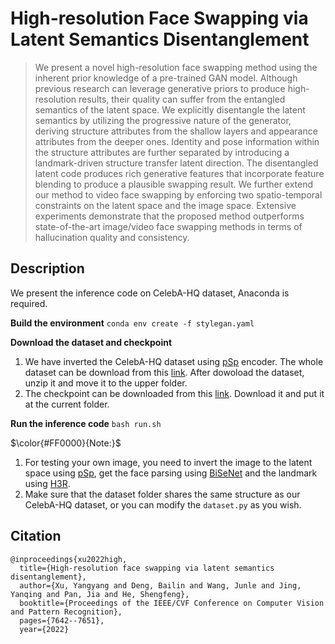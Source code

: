 # High-resolution Face Swapping via Latent Semantics Disentanglement
>We present a novel high-resolution face swapping method using the inherent prior knowledge of a pre-trained GAN model. Although previous research can leverage generative priors to produce high-resolution results, their quality can suffer from the entangled semantics of  the latent space. We explicitly disentangle the latent semantics by utilizing the progressive nature of the generator, deriving structure attributes from the shallow layers and appearance attributes from the deeper ones. Identity and pose information within the structure attributes are further separated by introducing a landmark-driven structure transfer latent direction. The disentangled latent code produces rich generative features that incorporate feature blending to produce a plausible swapping result. We further extend our method to video face swapping by enforcing two spatio-temporal constraints on the latent space and the image space. Extensive experiments demonstrate that the proposed method outperforms state-of-the-art image/video face swapping methods in terms of hallucination quality and consistency.
## Description

We present the inference code on CelebA-HQ dataset, Anaconda is required.


**Build the environment**
`conda env create -f stylegan.yaml`

**Download the dataset and checkpoint**
1. We have inverted the CelebA-HQ dataset using [pSp](https://github.com/eladrich/pixel2style2pixel) encoder. The whole dataset can be download from this [link](https://drive.google.com/file/d/1TRLvURZpx5xtEnxBXeaaZs1RbReWftBv/view?usp=sharing). After dowoload the dataset, unzip it and move it to the upper folder.
2. The checkpoint can be downloaded from this [link](https://drive.google.com/file/d/1LH4RlxaPnrHAiWEDm3LDp5Sz9H02bzXU/view?usp=sharing). Download it and put it at the current folder.

**Run the inference code**
`bash run.sh`

$\color{#FF0000}{Note:}$ 
1. For testing your own image, you need to invert the image to the latent space using [pSp](https://github.com/eladrich/pixel2style2pixel), get the face parsing using [BiSeNet](https://github.com/zllrunning/face-parsing.PyTorch) and the landmark using [H3R](https://github.com/baoshengyu/H3R).
2. Make sure that the dataset folder shares the same structure as our CelebA-HQ dataset, or you can modify the `dataset.py` as you wish.




## Citation
```
@inproceedings{xu2022high,
  title={High-resolution face swapping via latent semantics disentanglement},
  author={Xu, Yangyang and Deng, Bailin and Wang, Junle and Jing, Yanqing and Pan, Jia and He, Shengfeng},
  booktitle={Proceedings of the IEEE/CVF Conference on Computer Vision and Pattern Recognition},
  pages={7642--7651},
  year={2022}

```
